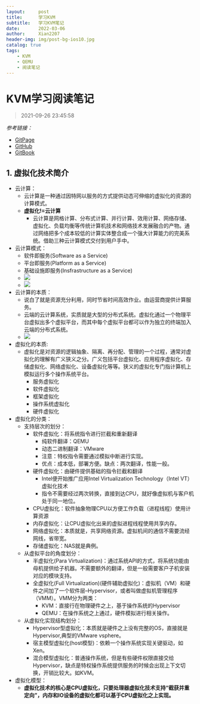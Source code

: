```yaml
---
layout:     post
title:      学习KVM
subtitle:   学习KVM笔记
date:       2022-03-06
author:     Xian2207
header-img: img/post-bg-ios10.jpg
catalog: true
tags:
    - KVM
    - QEMU
    - 阅读笔记
---
```


# KVM学习阅读笔记
> 2021-09-26 23:45:58

_参考链接：_
- [GitPage](https://yifengyou.github.io/learn-kvm/)
- [GitHub](https://github.com/yifengyou/learn-kvm)
- [GitBook](https://yifengyou.gitbooks.io/learn-kvm/content/)

## 1. 虚拟化技术简介

- 云计算：
  - 云计算是一种通过因特网以服务的方式提供动态可伸缩的虚拟化的资源的计算模式。
  - **虚拟化!=云计算**
    - 云计算是网格计算、分布式计算、并行计算、效用计算、网络存储、虚拟化、负载均衡等传统计算机技术和网络技术发展融合的产物。通过网络把多个成本较低的计算实体整合成一个强大计算能力的完美系统。借助三种云计算模式交付到用户手中。
- 云计算模式：
  - 软件即服务(Software as a Service)
  - 平台即服务(Platform as a Service)
  - 基础设施即服务(Insfrastructure as a Service)
  - ![](https://yifengyou.github.io/learn-kvm/docs/%E8%99%9A%E6%8B%9F%E5%8C%96%E6%8A%80%E6%9C%AF%E7%AE%80%E4%BB%8B/image/1531895455977.png) 
  - ![](https://yifengyou.github.io/learn-kvm/docs/%E8%99%9A%E6%8B%9F%E5%8C%96%E6%8A%80%E6%9C%AF%E7%AE%80%E4%BB%8B/image/1531895794254.png)
- 云计算的本质：
  - 说白了就是资源充分利用，同时节省时间高效作业。由运营商提供计算服务。
  - 云端的云计算系统，实质就是大型的分布式系统。虚拟化通过一个物理平台虚拟出多个虚拟平台，而其中每个虚拟平台都可以作为独立的终端加入云端的分布式系统。
  - ![](https://yifengyou.github.io/learn-kvm/docs/%E8%99%9A%E6%8B%9F%E5%8C%96%E6%8A%80%E6%9C%AF%E7%AE%80%E4%BB%8B/image/1531988018906.png)
- 虚拟化的本质:
  - 虚拟化是对资源的逻辑抽象、隔离、再分配、管理的一个过程，通常对虚拟化的理解有广义狭义之分。广义包括平台虚拟化、应用程序虚拟化、存储虚拟化、网络虚拟化、设备虚拟化等等。狭义的虚拟化专门指计算机上模拟运行多个操作系统平台。
    - 服务虚拟化
    - 软件虚拟化
    - 框架虚拟化
    - 操作系统虚拟化
    - 硬件虚拟化
- 虚拟化的分类：
  - 支持层次的划分：
    - 软件虚拟化：将系统指令进行拦截和重新翻译
      - 纯软件翻译：QEMU
      - 动态二进制翻译：VMware
      - 注意：特权指令需要通过模拟中断进行实现。
      - 优点：成本低，部署方便。缺点：两次翻译，性能一般。
    - 硬件虚拟化：由硬件提供基础的指令拦截和翻译
      - Intel便开始推广应用Intel Virtualization Technology（Intel VT）虚拟化技术
      - 指令不需要经过两次转换，直接到达CPU，就好像虚拟机与客户机处于同一地位。
    - CPU虚拟化：软件抽象物理CPU以方便工作负载（进程线程）使用计算资源
    - 内存虚拟化：让CPU虚拟化出来的虚拟进程线程使用共享内存。
    - 网络虚拟化：本质就是，共享网络资源。虚拟机间的通信不需要流经网线，省带宽。
    - 存储虚拟化：NAS就是典例。
  - 从虚拟平台的角度划分：
    - 半虚拟化(Para Virtualization)：通过系统API的方式，将系统功能由母机提供给子机器。不需要额外的翻译，但是一般需要客户子机安装对应的模块支持。
    - 全虚拟化(Full Virtualization)(硬件辅助虚拟化)：虚拟机（VM）和硬件之间加了一个软件层–Hypervisor，或者叫做虚拟机管理程序（VMM）。VMM分为两类：
      - KVM：直接行在物理硬件之上，基于操作系统的Hypervisor
      - QEMU：在操作系统之上通过，硬件模拟进行相关操作。
  - 从虚拟化实现结构划分：
    - Hypervisor型虚拟化：本质就是硬件之上没有完整的OS，直接就是Hypervisor,典型的VMware vsphere。
    - 宿主模型虚拟化(host模型)：依赖一个操作系统实现关键驱动，如Xen。
    - 混合模型虚拟化：普通操作系统，但是有些硬件权限直接交给Hypervisor，缺点是特权操作系统提供服务的时候会出现上下文切换，开销比较大。如KVM。
- 虚拟化模型：
  - **虚拟化技术的核心是CPU虚拟化，只要处理器虚拟化技术支持“截获并重定向”，内存和IO设备的虚拟化都可以基于CPU虚拟化之上实现。**


